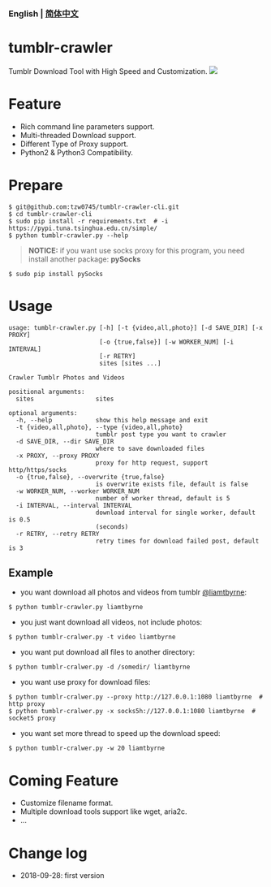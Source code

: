 ### English | [简体中文](/README-CN.md)

# tumblr-crawler
Tumblr Download Tool with High Speed and Customization.
![](http://pictures.tzw0745.cn/18-9-28/98992040.jpg)

# Feature
* Rich command line parameters support.
* Multi-threaded Download support.
* Different Type of Proxy support.
* Python2 & Python3 Compatibility.

# Prepare
```shell
$ git@github.com:tzw0745/tumblr-crawler-cli.git
$ cd tumblr-crawler-cli
$ sudo pip install -r requirements.txt  # -i https://pypi.tuna.tsinghua.edu.cn/simple/
$ python tumblr-crawler.py --help
```
> **NOTICE:** if you want use socks proxy for this program, you need install another package: **pySocks**
```shell
$ sudo pip install pySocks
```

# Usage
```shell
usage: tumblr-crawler.py [-h] [-t {video,all,photo}] [-d SAVE_DIR] [-x PROXY]
                         [-o {true,false}] [-w WORKER_NUM] [-i INTERVAL]
                         [-r RETRY]
                         sites [sites ...]

Crawler Tumblr Photos and Videos

positional arguments:
  sites                 sites

optional arguments:
  -h, --help            show this help message and exit
  -t {video,all,photo}, --type {video,all,photo}
                        tumblr post type you want to crawler
  -d SAVE_DIR, --dir SAVE_DIR
                        where to save downloaded files
  -x PROXY, --proxy PROXY
                        proxy for http request, support http/https/socks
  -o {true,false}, --overwrite {true,false}
                        is overwrite exists file, default is false
  -w WORKER_NUM, --worker WORKER_NUM
                        number of worker thread, default is 5
  -i INTERVAL, --interval INTERVAL
                        download interval for single worker, default is 0.5
                        (seconds)
  -r RETRY, --retry RETRY
                        retry times for download failed post, default is 3
```

## Example
* you want download all photos and videos from tumblr [@liamtbyrne](http://liamtbyrne.tumblr.com):
```shell
$ python tumblr-crawler.py liamtbyrne
```

* you just want download all videos, not include photos:
```shell
$ python tumblr-cralwer.py -t video liamtbyrne
```

* you want put download all files to another directory:
```shell
$ python tumblr-cralwer.py -d /somedir/ liamtbyrne
```

* you want use proxy for download files:
```shell
$ python tumblr-cralwer.py --proxy http://127.0.0.1:1080 liamtbyrne  # http proxy
$ python tumblr-cralwer.py -x socks5h://127.0.0.1:1080 liamtbyrne  # socket5 proxy
```

* you want set more thread to speed up the download speed:
```shell
$ python tumblr-cralwer.py -w 20 liamtbyrne
```

# Coming Feature
* Customize filename format.
* Multiple download tools support like wget, aria2c.
* ...

# Change log
* 2018-09-28: first version